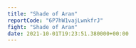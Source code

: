 ```yaml
---
title: "Shade of Aran"
reportCode: "6P7hW1vajLwnkfrJ"
fight: "Shade of Aran"
date: 2021-10-01T19:23:51.380000+00:00
---
```

